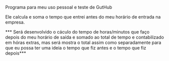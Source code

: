 Programa para meu uso pessoal e teste de GutHub

Ele calcula e soma o tempo que entrei antes do meu horário de entrada na empresa.



*** Será desenvolvido o cáculo do tempo de horas/minutos que faço depois do meu horário de saída e somado 
    ao total de tempo e contabilizado em hóras extras, mas será mostra o total assim como separadamente
    para que eu possa ter uma ideia o tempo que fiz antes e o tempo que fiz depois***
